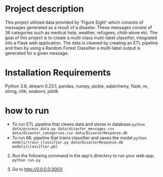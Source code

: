 # Project description

This project utilized data provided by 'Figure Eight' which consists of messages generated as a result of a disaster. These messages consist of 36 categories such as medical help, weather, refugees, child-alone etc. The goal of this project is to create a multi-class multi-label classifier, integrated into a Flask web application. The data is cleaned by creating an ETL pipeline and then by using a Random Forest Classifier a multi-label output is generated for a given message.

# Installation Requirements
Python 3.6, sklearn 0.23.1, pandas, numpy, pickle, sqlalchemy, flask, re, string, nltk, seaborn, joblib


# how to run
- To run ETL pipeline that cleans data and stores in database
        `python data/process_data.py data/disaster_messages.csv data/disaster_categories.csv data/DisasterResponse.db`
- To run ML pipeline that trains classifier and saves the model
        `python models/train_classifier.py data/DisasterResponse.db models/classifier.pkl`

2. Run the following command in the app's directory to run your web app.
    `python run.py`

3. Go to http://0.0.0.0:3001/